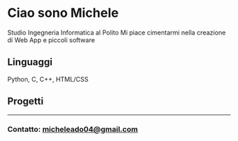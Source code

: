 # Ciao sono Michele
Studio Ingegneria Informatica al Polito 
Mi piace cimentarmi nella creazione di Web App e piccoli software

## Linguaggi
Python, C, C++, HTML/CSS

## Progetti
----

### Contatto: micheleado04@gmail.com
